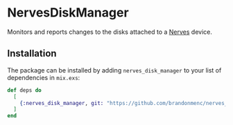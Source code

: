 # NervesDiskManager

Monitors and reports changes to the disks attached to a
[Nerves](https://nerves-project.org/) device.

## Installation

The package can be installed by adding `nerves_disk_manager` to your list of
dependencies in `mix.exs`:

```elixir
def deps do
  [
    {:nerves_disk_manager, git: "https://github.com/brandonmenc/nerves_disk_manager"}
  ]
end
```
